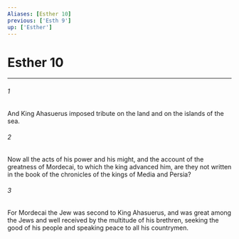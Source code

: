 ```yaml
---
Aliases: [Esther 10]
previous: ['Esth 9']
up: ['Esther']
---
```

# Esther 10

***


###### 1 
And King Ahasuerus imposed tribute on the land and on the islands of the sea. 

###### 2 
Now all the acts of his power and his might, and the account of the greatness of Mordecai, to which the king advanced him, are they not written in the book of the chronicles of the kings of Media and Persia? 

###### 3 
For Mordecai the Jew was second to King Ahasuerus, and was great among the Jews and well received by the multitude of his brethren, seeking the good of his people and speaking peace to all his countrymen.
